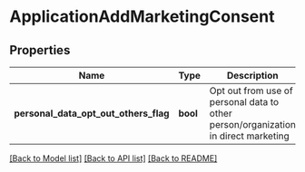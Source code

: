 # ApplicationAddMarketingConsent

## Properties
Name | Type | Description | Notes
------------ | ------------- | ------------- | -------------
**personal_data_opt_out_others_flag** | **bool** | Opt out from use of personal data to other person/organization in direct marketing | [optional] 

[[Back to Model list]](../../README.md#documentation-for-models) [[Back to API list]](../../README.md#documentation-for-api-endpoints) [[Back to README]](../../README.md)


